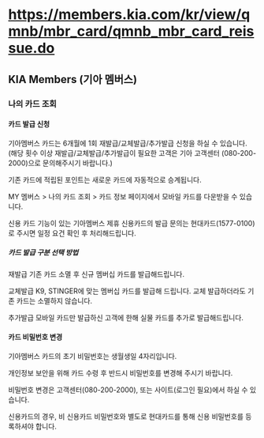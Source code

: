 # https://members.kia.com/kr/view/qmnb/mbr_card/qmnb_mbr_card_reissue.do

## KIA Members (기아 멤버스)

### 나의 카드 조회

#### 카드 발급 신청

기아멤버스 카드는 6개월에 1회 재발급/교체발급/추가발급 신청을 하실 수 있습니다. (해당 횟수 이상 재발급/교체발급/추가발급이 필요한 고객은 기아 고객센터 (080-200-2000)으로 문의해주시기 바랍니다.)

기존 카드에 적립된 포인트는 새로운 카드에 자동적으로 승계됩니다.

MY 멤버스 > 나의 카드 조회 > 카드 정보 페이지에서 모바일 카드를 다운받을 수 있습니다.

신용 카드 기능이 있는 기아멤버스 제휴 신용카드의 발급 문의는 현대카드(1577-0100)로 주시면 일정 요건 확인 후 처리해드립니다.

##### 카드 발급 구분 선택 방법

재발급
기존 카드 소멸 후 신규 멤버십 카드를 발급해드립니다.

교체발급
K9, STINGER에 맞는 멤버십 카드를 발급해 드립니다.
교체 발급하더라도 기존 카드는 소멸하지 않습니다.

추가발급
모바일 카드만 발급하신 고객에 한해 실물 카드를 추가로 발급해드립니다.

#### 카드 비밀번호 변경

기아멤버스 카드의 초기 비밀번호는 생월생일 4자리입니다.

개인정보 보안을 위해 카드 수령 후 반드시 비밀번호를 변경해 주시기 바랍니다.

비밀번호 변경은 고객센터(080-200-2000), 또는 사이트(로그인 필요)에서 하실 수 있습니다.

신용카드의 경우, 비 신용카드 비밀번호와 별도로 현대카드를 통해 신용 비밀번호를 등록하셔야 합니다.
